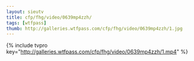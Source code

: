 ```yaml
--- 
layout: sieutv
title: cfp/fhg/video/0639mp4zzh/
tags: [wtfpass]
thumb: http://galleries.wtfpass.com/cfp/fhg/video/0639mp4zzh/1.jpg
---
```

{% include tvpro key="http://galleries.wtfpass.com/cfp/fhg/video/0639mp4zzh/1.mp4" %} 

